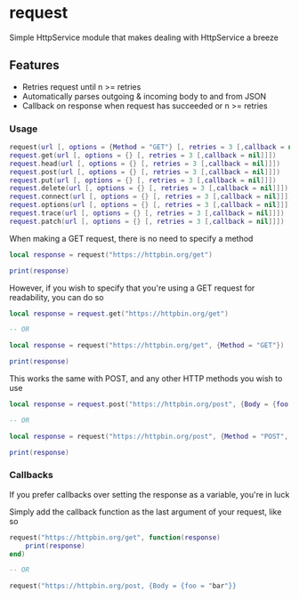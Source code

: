 # request
Simple HttpService module that makes dealing with HttpService a breeze

## Features
- Retries request until n >= retries
- Automatically parses outgoing & incoming body to and from JSON
- Callback on response when request has succeeded or n >= retries


### Usage

```lua
request(url [, options = {Method = "GET"} [, retries = 3 [,callback = nil]]])
request.get(url [, options = {} [, retries = 3 [,callback = nil]]])
request.head(url [, options = {} [, retries = 3 [,callback = nil]]])
request.post(url [, options = {} [, retries = 3 [,callback = nil]]])
request.put(url [, options = {} [, retries = 3 [,callback = nil]]])
request.delete(url [, options = {} [, retries = 3 [,callback = nil]]])
request.connect(url [, options = {} [, retries = 3 [,callback = nil]]])
request.options(url [, options = {} [, retries = 3 [,callback = nil]]])
request.trace(url [, options = {} [, retries = 3 [,callback = nil]]])
request.patch(url [, options = {} [, retries = 3 [,callback = nil]]])
```

When making a GET request, there is no need to specify a method

```lua
local response = request("https://httpbin.org/get")

print(response)
```

However, if you wish to specify that you're using a GET request for readability, you can do so

```lua
local response = request.get("https://httpbin.org/get")

-- OR

local response = request("https://httpbin.org/get", {Method = "GET"})

print(response)
```

This works the same with POST, and any other HTTP methods you wish to use
```lua
local response = request.post("https://httpbin.org/post", {Body = {foo = "bar"}})

-- OR

local response = request("https://httpbin.org/post", {Method = "POST", Body = {foo = "bar"}})

print(response)
```

### Callbacks

If you prefer callbacks over setting the response as a variable, you're in luck

Simply add the callback function as the last argument of your request, like so

```lua
request("https://httpbin.org/get", function(response)
	print(response)
end)

-- OR

request("https://httpbin.org/post, {Body = {foo = "bar"}}
```
